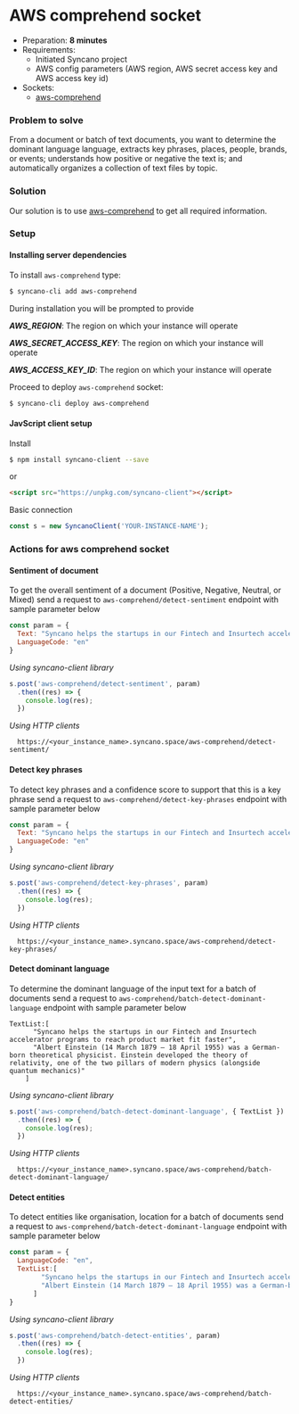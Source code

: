 # AWS comprehend socket

- Preparation: **8 minutes**
- Requirements:
  - Initiated Syncano project
  - AWS config parameters (AWS region, AWS secret access key and AWS access key id)
- Sockets:
  - [aws-comprehend](https://syncano.io/#/sockets/aws-comprehend)

### Problem to solve

From a document or batch of text documents, you want to determine the dominant language language, extracts key phrases, places, people, brands, or events; understands how positive or negative the text is; and automatically organizes a collection of text files by topic.

### Solution

Our solution is to use [aws-comprehend](https://syncano.io/#/sockets/aws-comprehend) to get all required information.

### Setup

#### Installing server dependencies

To install `aws-comprehend` type:
```sh
$ syncano-cli add aws-comprehend
```

During installation you will be prompted to provide

**_AWS_REGION_**: The region on which your instance will operate

**_AWS_SECRET_ACCESS_KEY_**: The region on which your instance will operate

**_AWS_ACCESS_KEY_ID_**: The region on which your instance will operate

Proceed to deploy `aws-comprehend` socket:
```sh
$ syncano-cli deploy aws-comprehend
```

#### JavScript client setup
Install

```sh
$ npm install syncano-client --save
```
or

```HTML
<script src="https://unpkg.com/syncano-client"></script>
```

Basic connection

```javascript
const s = new SyncanoClient('YOUR-INSTANCE-NAME');
```

### Actions for aws comprehend socket

#### Sentiment of document
To get the overall sentiment of a document (Positive, Negative, Neutral, or Mixed) send a request to `aws-comprehend/detect-sentiment` endpoint with sample parameter below

```javascript
const param = {
  Text: "Syncano helps the startups in our Fintech and Insurtech accelerator programs to reach product market fit faster",
  LanguageCode: "en"
}
```

*_Using syncano-client library_*

```javascript
s.post('aws-comprehend/detect-sentiment', param)
  .then((res) => {
    console.log(res);
  })
```

*_Using HTTP clients_*
```
  https://<your_instance_name>.syncano.space/aws-comprehend/detect-sentiment/
```

#### Detect key phrases
To detect key phrases and a confidence score to support that this is a key phrase send a request to `aws-comprehend/detect-key-phrases` endpoint with sample parameter below

```javascript
const param = {
  Text: "Syncano helps the startups in our Fintech and Insurtech accelerator programs to reach product market fit faster",
  LanguageCode: "en"
}
```

*_Using syncano-client library_*

```javascript
s.post('aws-comprehend/detect-key-phrases', param)
  .then((res) => {
    console.log(res);
  })
```

*_Using HTTP clients_*
```
  https://<your_instance_name>.syncano.space/aws-comprehend/detect-key-phrases/
```


#### Detect dominant language
To determine the dominant language of the input text for a batch of documents send a request to `aws-comprehend/batch-detect-dominant-language` endpoint with sample parameter below

```
TextList:[
      "Syncano helps the startups in our Fintech and Insurtech accelerator programs to reach product market fit faster",
      "Albert Einstein (14 March 1879 – 18 April 1955) was a German-born theoretical physicist. Einstein developed the theory of relativity, one of the two pillars of modern physics (alongside quantum mechanics)"
    ]
```

*_Using syncano-client library_*

```javascript
s.post('aws-comprehend/batch-detect-dominant-language', { TextList })
  .then((res) => {
    console.log(res);
  })
```

*_Using HTTP clients_*
```
  https://<your_instance_name>.syncano.space/aws-comprehend/batch-detect-dominant-language/
```

#### Detect entities
To detect entities like organisation, location for a batch of documents send a request to `aws-comprehend/batch-detect-dominant-language` endpoint with sample parameter below

```javascript
const param = {
  LanguageCode: "en",
  TextList:[
        "Syncano helps the startups in our Fintech and Insurtech accelerator programs to reach product market fit faster",
        "Albert Einstein (14 March 1879 – 18 April 1955) was a German-born theoretical physicist. Einstein developed the theory of relativity, one of the two pillars of modern physics (alongside quantum mechanics)"
      ]
}
```

*_Using syncano-client library_*

```javascript
s.post('aws-comprehend/batch-detect-entities', param)
  .then((res) => {
    console.log(res);
  })
```

*_Using HTTP clients_*
```
  https://<your_instance_name>.syncano.space/aws-comprehend/batch-detect-entities/
```